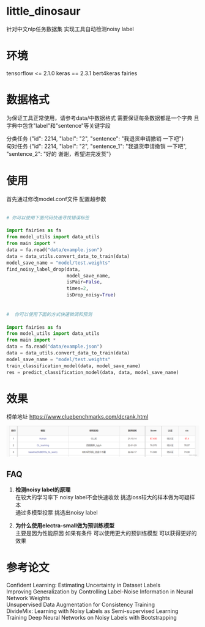 # little_dinosaur

针对中文nlp任务数据集 实现工具自动检测noisy label 

  
# 环境

tensorflow <= 2.1.0 
keras == 2.3.1
bert4keras
fairies

# 数据格式

为保证工具正常使用，请参考data/中数据格式 需要保证每条数据都是一个字典 且字典中包含"label"和"sentence"等关键字段  

分类任务 {"id": 2214, "label": "2", "sentence": "我退货申请撤销 一下吧"}    
句对任务 {"id": 2214, "label": "2", "sentence_1": "我退货申请撤销 一下吧", "sentence_2": "好的  谢谢，希望进完发货"}

# 使用

首先通过修改model.conf文件 配置超参数

```python

# 你可以使用下面代码快速寻找错误标签

import fairies as fa
from model_utils import data_utils
from main import *
data = fa.read("data/example.json")
data = data_utils.convert_data_to_train(data)
model_save_name = "model/test.weights"
find_noisy_label_drop(data,
                      model_save_name,
                      isPair=False,
                      times=2,
                      isDrop_noisy=True)


#  你可以使用下面的方式快速微调和预测

import fairies as fa
from model_utils import data_utils
from main import *
data = fa.read("data/example.json")
data = data_utils.convert_data_to_train(data)
model_save_name = "model/test.weights"
train_classification_model(data, model_save_name)
res = predict_classification_model(data, data, model_save_name)

```

# 效果

榜单地址 https://www.cluebenchmarks.com/dcrank.html

![contents](image/imgae_0.png)

## FAQ

1. **检测noisy label的原理**  
在较大的学习率下 noisy label不会快速收敛 挑选loss较大的样本做为可疑样本  
通过多模型投票 挑选出noisy label  

2. **为什么使用electra-small做为预训练模型**  
主要是因为性能原因 如果有条件 可以使用更大的预训练模型 可以获得更好的效果  

# 参考论文  
Confident Learning: Estimating Uncertainty in Dataset Labels  
Improving Generalization by Controlling Label-Noise Information in Neural Network Weights  
Unsupervised Data Augmentation for Consistency Training  
DivideMix: Learning with Noisy Labels as Semi-supervised Learning  
Training Deep Neural Networks on Noisy Labels with Bootstrapping  